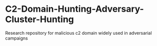 # C2-Domain-Hunting-Adversary-Cluster-Hunting
Research repository for malicious c2 domain widely used in adversarial campaigns
